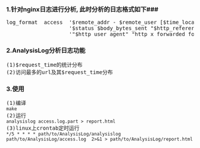 ### 1.针对nginx日志进行分析, 此时分析的日志格式如下###
<pre>
log_format  access  '$remote_addr - $remote_user [$time_local] "$request"'
                    '$status $body_bytes_sent "$http_referer"'
                    '"$http_user_agent" "http_x_forwarded_for" $request_time';
</pre>
### 2.AnalysisLog分析日志功能 ###
<pre>
(1)$request_time的统计分布
(2)访问最多的url及其$request_time分布
</pre>
### 3.使用 ###

<pre>
(1)编译
<code>make</code>
(2)运行
<code>analysislog access.log.part > report.html</code>
(3)linux上crontab定时运行
<code>*/5 * * * * path/to/AnalysisLog/analysislog path/to/AnalysisLog/access.log  2>&1 > path/to/AnalysisLog/report.html </code>
</pre>
